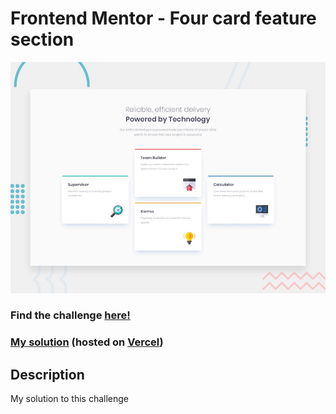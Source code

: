 # Frontend Mentor - Four card feature section

![Design preview for the Four card feature section coding challenge](./design/desktop-preview.jpg)

### Find the challenge [**here!**](https://www.frontendmentor.io/challenges/four-card-feature-section-weK1eFYK)

### [My solution](https://frontendmentor-challenge-1-four-card-feature-section.now.sh/) (hosted on [Vercel](https://vercel.com/))

## Description

My solution to this challenge

